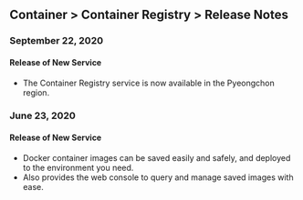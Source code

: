 ## Container > Container Registry  > Release Notes 

### September 22, 2020
#### Release of New Service 
- The Container Registry service is now available in the Pyeongchon region.
### June 23, 2020
#### Release of New Service 
* Docker container images can be saved easily and safely, and deployed to the environment you need. 
* Also provides the web console to query and manage saved images with ease. 
